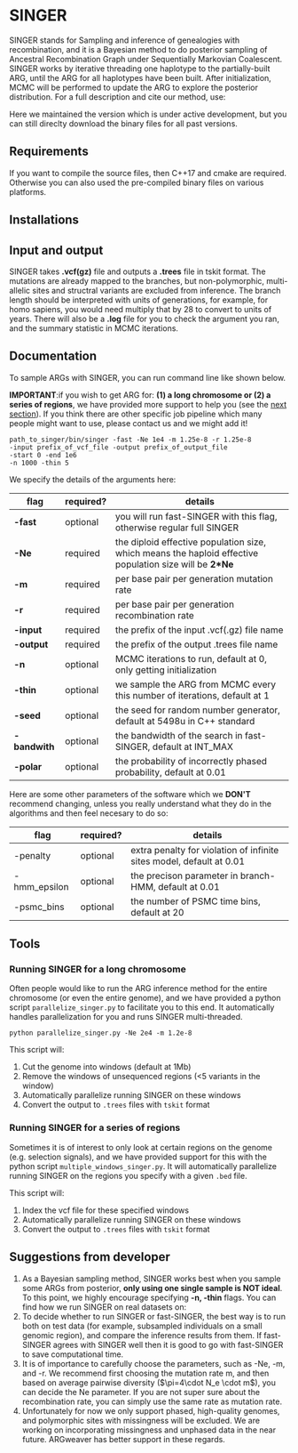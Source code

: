 # SINGER
SINGER stands for Sampling and inference of genealogies with recombination, and it is a Bayesian method to do posterior sampling of Ancestral Recombination Graph under Sequentially Markovian Coalescent. SINGER works by iterative threading one haplotype to the partially-built ARG, until the ARG for all haplotypes have been built. After initialization, MCMC will be performed to update the ARG to explore the posterior distribution. For a full description and cite our method, use:


Here we maintained the version which is under active development, but you can still direclty download the binary files for all past versions. 

## Requirements

If you want to compile the source files, then C++17 and cmake are required. Otherwise you can also used the pre-compiled binary files on various platforms. 

## Installations

## Input and output

SINGER takes **.vcf(gz)** file and outputs a **.trees** file in tskit format. The mutations are already mapped to the branches, but non-polymorphic, multi-allelic sites and structral variants are excluded from inference. The branch length should be interpreted with units of generations, for example, for homo sapiens, you would need multiply that by 28 to convert to units of years. There will also be a **.log** file for you to check the argument you ran, and the summary statistic in MCMC iterations. 

## Documentation

To sample ARGs with SINGER, you can run command line like shown below. 

**IMPORTANT**:if you wish to get ARG for: **(1) a long chromosome or (2) a series of regions**, we have provided more support to help you (see the [next section](#Tools)). If you think there are other specific job pipeline which many people might want to use, please contact us and we might add it! 

```
path_to_singer/bin/singer -fast -Ne 1e4 -m 1.25e-8 -r 1.25e-8
-input prefix_of_vcf_file -output prefix_of_output_file
-start 0 -end 1e6
-n 1000 -thin 5
```

We specify the details of the arguments here:

|flag|required?|details|  
|-------------------|-----|---|  
|**-fast**|optional|you will run fast-SINGER with this flag, otherwise regular full SINGER|
|**-Ne**|required|the diploid effective population size, which means the haploid effective population size will be **2*Ne**|
|**-m**|required|per base pair per generation mutation rate|
|**-r**|required|per base pair per generation recombination rate|
|**-input**|required|the prefix of the input .vcf(.gz) file name|
|**-output**|required|the prefix of the output .trees file name| 
|**-n**|optional|MCMC iterations to run, default at 0, only getting initialization|
|**-thin**|optional|we sample the ARG from MCMC every this number of iterations, default at 1|
|**-seed**|optional|the seed for random number generator, default at 5498u in C++ standard|
|**-bandwith**|optional|the bandwidth of the search in fast-SINGER, default at INT_MAX|
|**-polar**|optional|the probability of incorrectly phased probability, default at 0.01|

Here are some other parameters of the software which we **DON'T** recommend changing, unless you really understand what they do in the algorithms and then feel necesary to do so:

|flag|required?|details|  
|-----|-----|--------------|  
|-penalty|optional|extra penalty for violation of infinite sites model, default at 0.01|
|-hmm_epsilon|optional|the precison parameter in branch-HMM, default at 0.01|
|-psmc_bins|optional|the number of PSMC time bins, default at 20|

## Tools

### Running SINGER for a long chromosome

Often people would like to run the ARG inference method for the entire chromosome (or even the entire genome), and we have provided a python script `parallelize_singer.py` to facilitate you to this end. It automatically handles parallelization for you and runs SINGER multi-threaded. 

```
python parallelize_singer.py -Ne 2e4 -m 1.2e-8 
```
This script will:

1. Cut the genome into windows (default at 1Mb)
2. Remove the windows of unsequenced regions (<5 variants in the window)
3. Automatically parallelize running SINGER on these windows
4. Convert the output to `.trees` files with `tskit` format


### Running SINGER for a series of regions

Sometimes it is of interest to only look at certain regions on the genome (e.g. selection signals), and we have provided support for this with the python script `multiple_windows_singer.py`. It will automatically parallelize running SINGER on the regions you specify with a given `.bed` file. 

This script will:

1. Index the vcf file for these specified windows
2. Automatically parallelize running SINGER on these windows
3. Convert the output to `.trees` files with `tskit` format

## Suggestions from developer

1. As a Bayesian sampling method, SINGER works best when you sample some ARGs from posterior, **only using one single sample is NOT ideal**. To this point, we highly encourage specifying **-n, -thin** flags. You can find how we run SINGER on real datasets on:
2. To decide whether to run SINGER or fast-SINGER, the best way is to run both on test data (for example, subsampled individuals on a small genomic region), and compare the inference results from them. If fast-SINGER agrees with SINGER well then it is good to go with fast-SINGER to save computational time. 
3. It is of importance to carefully choose the parameters, such as -Ne, -m, and -r. We recommend first choosing the mutation rate m, and then based on average pairwise diversity \($\pi=4\cdot N_e \cdot m\$), you can decide the Ne parameter. If you are not super sure about the recombination rate, you can simply use the same rate as mutation rate. 
4. Unfortunately for now we only support phased, high-quality genomes, and polymorphic sites with missingness will be excluded. We are working on incorporating missingness and unphased data in the near future. ARGweaver has better support in these regards.
